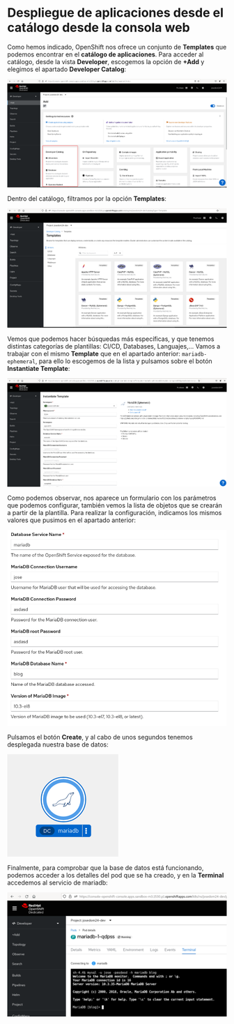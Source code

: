 # Despliegue de aplicaciones desde el catálogo desde la consola web

Como hemos indicado, OpenShift nos ofrece un conjunto de **Templates** que podemos encontrar en el **catálogo de aplicaciones**. Para acceder al catálogo, desde la vista **Developer**, escogemos la opción de **+Add** y elegimos el apartado **Developer Catalog**:

![catalogoweb](img/catalogoweb1.png)

Dentro del catálogo, filtramos por la opción **Templates**:

![catalogoweb](img/catalogoweb2.png)

Vemos que podemos hacer búsquedas más específicas, y que tenemos distintas categorías de plantillas: CI/CD, Databases, Languajes,...
Vamos a trabajar con el mismo **Template** que en el apartado anterior: `mariadb-ephemeral`, para ello lo escogemos de la lista y pulsamos sobre el botón **Instantiate Template**:

![catalogoweb](img/catalogoweb3.png)

Como podemos observar, nos aparece un formulario con los parámetros que podemos configurar, también vemos la lista de objetos que se crearán a partir de la plantilla. Para realizar la configuración, indicamos los mismos valores que pusimos en el apartado anterior:

![catalogoweb](img/catalogoweb4.png)

Pulsamos el botón **Create**, y al cabo de unos segundos tenemos desplegada nuestra base de datos:

![catalogoweb](img/catalogoweb5.png)

Finalmente, para comprobar que la base de datos está funcionando, podemos acceder a los detalles del pod que se ha creado, y en la **Terminal** accedemos al servicio de mariadb:

![catalogoweb](img/catalogoweb6.png)